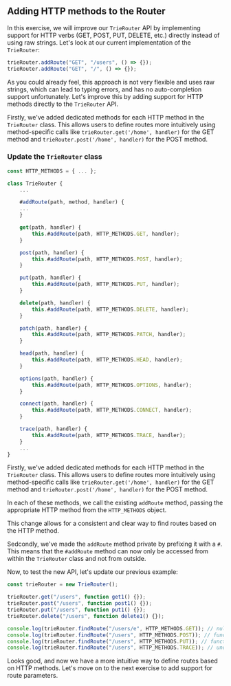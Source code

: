 ## Adding HTTP methods to the Router

In this exercise, we will improve our `TrieRouter` API by implementing support for HTTP verbs (GET, POST, PUT, DELETE, etc.) directly instead of using raw strings. Let's look at our current implementation of the `TrieRouter`:

```js
trieRouter.addRoute("GET", "/users", () => {});
trieRouter.addRoute("GET", "/", () => {});
```

As you could already feel, this approach is not very flexible and uses raw strings, which can lead to typing errors, and has no auto-completion support unfortunately. Let's improve this by adding support for HTTP methods directly to the `TrieRouter` API.

Firstly, we've added dedicated methods for each HTTP method in the `TrieRouter` class. This allows users to define routes more intuitively using method-specific calls like `trieRouter.get('/home', handler)` for the GET method and `trieRouter.post('/home', handler)` for the POST method.

### Update the `TrieRouter` class

```js
const HTTP_METHODS = { ... };

class TrieRouter {
    ...

    #addRoute(path, method, handler) {
    ...
    }

    get(path, handler) {
        this.#addRoute(path, HTTP_METHODS.GET, handler);
    }

    post(path, handler) {
        this.#addRoute(path, HTTP_METHODS.POST, handler);
    }

    put(path, handler) {
        this.#addRoute(path, HTTP_METHODS.PUT, handler);
    }

    delete(path, handler) {
        this.#addRoute(path, HTTP_METHODS.DELETE, handler);
    }

    patch(path, handler) {
        this.#addRoute(path, HTTP_METHODS.PATCH, handler);
    }

    head(path, handler) {
        this.#addRoute(path, HTTP_METHODS.HEAD, handler);
    }

    options(path, handler) {
        this.#addRoute(path, HTTP_METHODS.OPTIONS, handler);
    }

    connect(path, handler) {
        this.#addRoute(path, HTTP_METHODS.CONNECT, handler);
    }

    trace(path, handler) {
        this.#addRoute(path, HTTP_METHODS.TRACE, handler);
    }
    ...
}
```

Firstly, we've added dedicated methods for each HTTP method in the `TrieRouter` class. This allows users to define routes more intuitively using method-specific calls like `trieRouter.get('/home', handler)` for the GET method and `trieRouter.post('/home', handler)` for the POST method.

In each of these methods, we call the existing `addRoute` method, passing the appropriate HTTP method from the `HTTP_METHODS` object.

This change allows for a consistent and clear way to find routes based on the HTTP method.

Sedcondly, we've made the `addRoute` method private by prefixing it with a `#`. This means that the `#addRoute` method can now only be accessed from within the `TrieRouter` class and not from outside.

Now, to test the new API, let's update our previous example:

```js
const trieRouter = new TrieRouter();

trieRouter.get("/users", function get1() {});
trieRouter.post("/users", function post1() {});
trieRouter.put("/users", function put1() {});
trieRouter.delete("/users", function delete1() {});

console.log(trieRouter.findRoute("/users/e", HTTP_METHODS.GET)); // null
console.log(trieRouter.findRoute("/users", HTTP_METHODS.POST)); // function post1() {}
console.log(trieRouter.findRoute("/users", HTTP_METHODS.PUT)); // function put1() {}
console.log(trieRouter.findRoute("/users", HTTP_METHODS.TRACE)); // undefined
```

Looks good, and now we have a more intuitive way to define routes based on HTTP methods. Let's move on to the next exercise to add support for route parameters.
